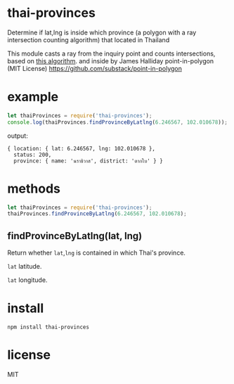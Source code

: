 # thai-provinces
Determine if lat,lng is inside which province (a polygon with a ray intersection counting algorithm) that located in Thailand 

This module casts a ray from the inquiry point and counts intersections,
based on
[this algorithm](http://www.ecse.rpi.edu/Homepages/wrf/Research/Short_Notes/pnpoly.html).
and inside by James Halliday point-in-polygon (MIT License)
https://github.com/substack/point-in-polygon

# example

``` js
let thaiProvinces = require('thai-provinces');
console.log(thaiProvinces.findProvinceByLatlng(6.246567, 102.010678));

```

output:

```
{ location: { lat: 6.246567, lng: 102.010678 },
  status: 200,
  province: { name: 'นราธิวาส', district: 'ตากใบ' } }
```

# methods

``` js
let thaiProvinces = require('thai-provinces');
thaiProvinces.findProvinceByLatlng(6.246567, 102.010678);
```

## findProvinceByLatlng(lat, lng)

Return whether `lat`,`lng` is contained in which Thai's province.

`lat` latitude.

`lat` longitude.

# install

```
npm install thai-provinces
```

# license

MIT

